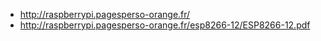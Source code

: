 - http://raspberrypi.pagesperso-orange.fr/
- http://raspberrypi.pagesperso-orange.fr/esp8266-12/ESP8266-12.pdf
